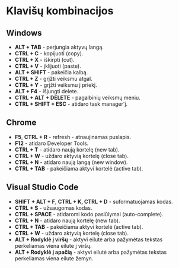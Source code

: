 # Klavišų kombinacijos

## Windows

-   **ALT + TAB** - perjungia aktyvų langą.
-   **CTRL + C** - kopijuoti (copy).
-   **CTRL + X** - iškirpti (cut).
-   **CTRL + V** - įklijuoti (paste).
-   **ALT + SHIFT** - pakeičia kalbą.
-   **CTRL + Z** - grįžti veiksmu atgal.
-   **CTRL + Y** - grįžti veiksmu į priekį.
-   **ALT + F4** - išjungti delete.
-   **CTRL + ALT + DELETE** - pagalbinių veiksmų meniu.
-   **CTRL + SHIFT + ESC** - atidaro task manager'į.

## Chrome

-   **F5**, **CTRL + R** - refresh - atnaujinamas puslapis.
-   **F12** - atidaro Developer Tools.
-   **CTRL + T** - atidaro naują kortelę (new tab).
-   **CTRL + W** - uždaro aktyvią kortelę (close tab).
-   **CTRL + N** - atidaro naują langą (new window).
-   **CTRL + TAB** - pakeičiama aktyvi kortelė (active tab).

## Visual Studio Code

-   **SHIFT + ALT + F**, **CTRL + K, CTRL + D** - suformatuojamas kodas.
-   **CTRL + S** - užsaugomas kodas.
-   **CTRL + SPACE** - atidaromi kodo pasiūlymai (auto-complete).
-   **CTRL + N** - atidaro naują kortelę (new tab).
-   **CTRL + TAB** - pakeičiama aktyvi kortelė (active tab).
-   **CTRL + W** - uždaro aktyvią kortelę (close tab).
-   **ALT + Rodyklė į viršų** - aktyvi eilutė arba pažymėtas tekstas perkeliamas viena eilute į viršų.
-   **ALT + Rodyklė į apačią** - aktyvi eilutė arba pažymėtas tekstas perkeliamas viena eilute žemyn.
